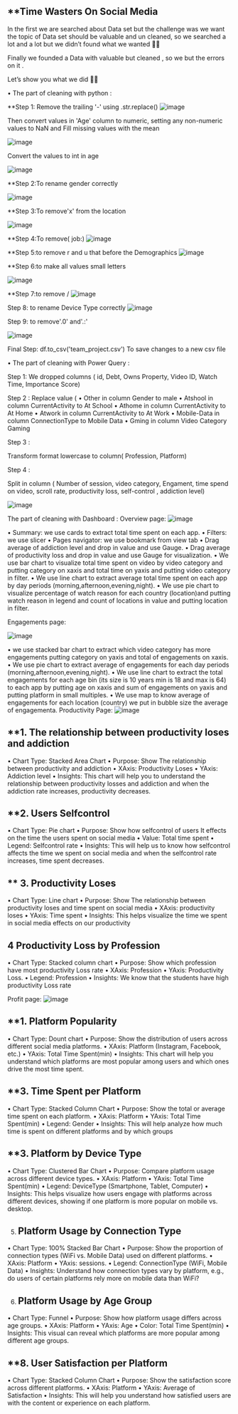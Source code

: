 **Time Wasters On Social Media 
----------------------------------------

In the first we are searched about Data set but the challenge was we want the topic of Data set should be valuable and un cleaned, so we searched a lot and a lot  but we didn’t found what we wanted 🤦‍♂️

Finally we founded a Data with valuable but cleaned , so we but the errors on it .

Let’s show you what we did 🏃‍➡️

•	The part of cleaning with python :

**Step 1: Remove the trailing '-' using .str.replace()
![image](https://github.com/user-attachments/assets/d5170783-8f6f-4e59-94ef-4e96c82b2adc)

Then convert values in 'Age' column to numeric, setting any non-numeric values to NaN and Fill missing values with the mean

  ![image](https://github.com/user-attachments/assets/34999118-9f4d-4de5-9d7e-93eae50d83bc)

Convert the values to int in age

 ![image](https://github.com/user-attachments/assets/ac3d90fb-400b-482d-8b0d-9cbdb853bc1a)


**Step 2:To rename gender correctly
 

![image](https://github.com/user-attachments/assets/51192dc1-8cb3-4579-bd2b-c8c9b9cee56e)




**Step 3:To remove'x' from the location
 
![image](https://github.com/user-attachments/assets/be32be43-e11e-47a1-8ea5-1b0877396e5a)

**Step 4:To remove( job:)
 ![image](https://github.com/user-attachments/assets/60641775-7e85-40f4-8ebf-d10fba1ebb4a)



**Step 5:to remove r and u that before the Demographics
 ![image](https://github.com/user-attachments/assets/4d466a45-96e2-4aa7-b7ab-a2d7bbb6debd)


**Step 6:to make all values small letters
 
![image](https://github.com/user-attachments/assets/f42c2ba3-54a8-46ea-96e8-eea27a2acc99)




**Step 7:to remove /
![image](https://github.com/user-attachments/assets/8faec1fb-6c1f-44a0-8902-da7944050b58)

 
Step 8: to rename Device Type correctly
 ![image](https://github.com/user-attachments/assets/49535c03-1114-41be-a233-d55a4bb8d331)


Step 9: to remove'.0' and'.:'

 ![image](https://github.com/user-attachments/assets/77e34df5-f991-4f07-8757-e70752e4078f)

Final Step:
df.to_csv('team_project.csv')
To save changes to a new csv file

•	The part of cleaning with Power Query :

Step 1: 
We dropped columns ( id, Debt, Owns Property, Video ID, Watch Time, Importance Score)

Step 2 : 
Replace value (
•	Other in column Gender to male 
•	Atshool in column CurrentActivity to At School
•	Athome in column CurrentActivity to At Home
•	Atwork in column CurrentActivity to At Work
•	Mobile-Data in column ConnectionType to Mobile Data
•	Gming in column Video Category Gaming


Step 3 :

Transform format lowercase to column( Profession, 
Platform)

Step 4 :

Split in column ( Number of session, video category, Engament, time spend on video, scroll rate, productivity loss, self-control , addiction level)

    
    
![image](https://github.com/user-attachments/assets/e193314c-ec58-4685-9bbf-406c00c57794)




    
















The part of cleaning with Dashboard : 
Overview page:
 ![image](https://github.com/user-attachments/assets/22003efb-ad22-47d5-bc1e-2eb9dcd48503)

•	Summary: we use cards to extract total time spent on each app.
•	Filters: we use slicer
•	Pages navigator: we use bookmark from view tab
•	Drag average of addiction level and drop in value and use Gauge.
•	Drag average of productivity loss and drop in value and use Gauge for visualization.
•	We use bar chart to visualize total time spent on video by video category and putting category on xaxis and total time on yaxis and putting video category in filter.
•	We use line chart to extract average total time spent on each app by day periods (morning,afternoon,evening,night).
•	We use pie chart to visualize percentage of watch reason for each country (location)and putting watch reason in legend and count of locations in value and putting location in filter.

Engagements page:


![image](https://github.com/user-attachments/assets/dd12a357-bd08-4a50-af62-3004c659c5ed)





•	we use stacked bar chart to extract which video category has more engagements putting category on yaxis and total of engagements on xaxis.
•	We use pie chart to extract average of engagements for  each day periods (morning,afternoon,evening,night).
•	We use line chart to extract the total engagements for each age bin (its size is 10 years min is 18 and max is 64) to each app by putting age on xaxis and sum of engagements on yaxis and putting platform in small multiples. 
•	We use map to know average of engagements for each location (country) we put in bubble size the average of engagementa.
Productivity Page:
![image](https://github.com/user-attachments/assets/11215d27-399e-452d-b854-c2cd60b0c289)

**1. The relationship between productivity loses and addiction
----------------------------------------------------
•	Chart Type: Stacked Area Chart 
•	Purpose: Show The relationship between productivity and addiction
•	XAxis: Productivity Loses
•	YAxis: Addiction level
•	Insights: This chart will help you to understand the relationship between productivity losses and addiction and when the addiction rate increases, productivity decreases.

**2. Users Selfcontrol
---------------------
•	Chart Type: Pie chart
•	Purpose: Show how selfcontrol of users It effects on the time the users spent on social media
•	Value: Total time spent
•	Legend: Selfcontrol rate
•	Insights: This will help us to know how selfcontrol affects the time we spent on social media and when the selfcontrol rate increases, time spent decreases.


** 3. Productivity Loses
--------------------------
•	Chart Type: Line chart
•	Purpose: Show The relationship between productivity loses and time spent on social media
•	XAxis: productivity loses
•	YAxis: Time spent
•	Insights: This helps visualize the time we spent in social media effects on our productivity

 4 Productivity Loss by Profession 
 --------------------------
•	Chart Type: Stacked column chart 
•	Purpose: Show which profession have most productivity Loss rate
•	XAxis: Profession
•	YAxis: Productivity Loss.
•	Legend: Profession
•	Insights: We know that the students have high productivity Loss rate



Profit page:
![image](https://github.com/user-attachments/assets/1475910d-a79e-46df-87fe-312df8a630aa)


**1. Platform Popularity
-----------------------
•	Chart Type: Dount chart
•	Purpose: Show the distribution of users across different social media platforms.
•	XAxis: Platform (Instagram, Facebook, etc.)
•	YAxis: Total Time Spent(min)
•	Insights: This chart will help you understand which platforms are most popular among users and which ones drive the most time spent.

**3. Time Spent per Platform
----------------------------
•	Chart Type: Stacked Column Chart
•	Purpose: Show the total or average time spent on each platform.
•	XAxis: Platform
•	YAxis: Total Time Spent(min) 
•	Legend: Gender
•	 Insights: This will help analyze how much time is spent on different platforms and by which groups

**3. Platform by Device Type
   --------------------
•	Chart Type: Clustered Bar Chart
•	Purpose: Compare platform usage across different device types.
•	XAxis: Platform
•	YAxis: Total Time Spent(min)
•	Legend: DeviceType (Smartphone, Tablet, Computer)
•	Insights: This helps visualize how users engage with platforms across different devices, showing if one platform is more popular on mobile vs. desktop.

5. Platform Usage by Connection Type
   ----------------------------
•	Chart Type: 100% Stacked Bar Chart
•	Purpose: Show the proportion of connection types (WiFi vs. Mobile Data) used on different platforms.
•	XAxis: Platform
•	YAxis: sessions.
•	Legend: ConnectionType (WiFi, Mobile Data)
•	Insights: Understand how connection types vary by platform, e.g., do users of certain platforms rely more on mobile data than WiFi?

6. Platform Usage by Age Group
   ----------------------------
•	Chart Type: Funnel
•	Purpose: Show how platform usage differs across age groups.
•	XAxis: Platform
•	YAxis: Age
•	Color: Total Time Spent(min)
•	Insights: This visual can reveal which platforms are more popular among different age groups.

**8. User Satisfaction per Platform
---------------------
•	Chart Type: Stacked Column Chart 
•	Purpose: Show the satisfaction score across different platforms.
•	XAxis: Platform
•	YAxis: Average of Satisfaction
•	Insights: This will help you understand how satisfied users are with the content or experience on each platform.


